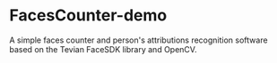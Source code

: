 # FacesCounter-demo
A simple faces counter and person's attributions recognition software based on the Tevian FaceSDK library and OpenCV. 
